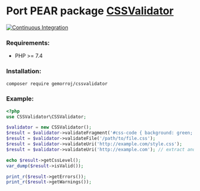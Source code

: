 # Port PEAR package [CSSValidator](http://pear.php.net/package/Services_W3C_CSSValidator)

[![Continuous Integration](https://github.com/Gemorroj/CSSValidator/workflows/Continuous%20Integration/badge.svg?branch=master)](https://github.com/Gemorroj/CSSValidator/actions?query=workflow%3A%22Continuous+Integration%22)

### Requirements:

- PHP >= 7.4

### Installation:
```bash
composer require gemorroj/cssvalidator
```

### Example:

```php
<?php
use CSSValidator\CSSValidator;

$validator = new CSSValidator();
$result = $validator->validateFragment('#css-code { background: green; }');
$result = $validator->validateFile('/path/to/file.css');
$result = $validator->validateUri('http://example.com/style.css');
$result = $validator->validateUri('http://example.com'); // extract and validate all CSS files on that page

echo $result->getCssLevel();
var_dump($result->isValid());

print_r($result->getErrors());
print_r($result->getWarnings());
```
